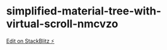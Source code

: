 # simplified-material-tree-with-virtual-scroll-nmcvzo

[Edit on StackBlitz ⚡️](https://stackblitz.com/edit/simplified-material-tree-with-virtual-scroll-nmcvzo)